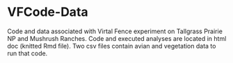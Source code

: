 # VFCode-Data
Code and data associated with Virtal Fence experiment on Tallgrass Prairie NP and Mushrush Ranches. Code and executed analyses are located in html doc (knitted Rmd file). Two csv files contain avian and vegetation data to run that code.
